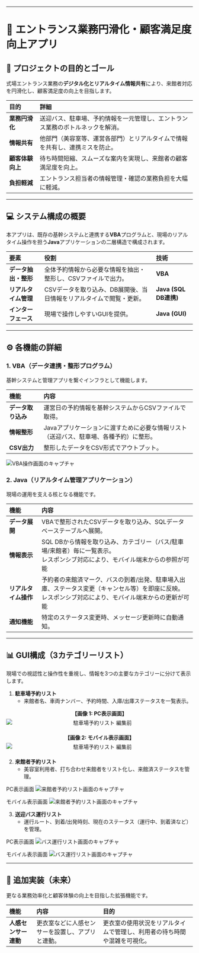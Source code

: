 

---

# 💒 エントランス業務円滑化・顧客満足度向上アプリ

## 🎯 プロジェクトの目的とゴール

式場エントランス業務の**デジタル化とリアルタイム情報共有**により、来館者対応を円滑化し、顧客満足度の向上を目指します。

| 目的 | 詳細 |
| :--- | :--- |
| **業務円滑化** | 送迎バス、駐車場、予約情報を一元管理し、エントランス業務のボトルネックを解消。 |
| **情報共有** | 他部門（美容室等、運営各部門）とリアルタイムで情報を共有し、連携ミスを防止。 |
| **顧客体験向上** | 待ち時間短縮、スムーズな案内を実現し、来館者の顧客満足度を向上。 |
| **負担軽減** | エントランス担当者の情報管理・確認の業務負担を大幅に軽減。 |

---

## 💻 システム構成の概要

本アプリは、既存の基幹システムと連携する**VBA**プログラムと、現場のリアルタイム操作を担う**Java**アプリケーションの二層構造で構成されます。

| 要素 | 役割 | 技術 |
| :--- | :--- | :--- |
| **データ抽出・整形** | 全体予約情報から必要な情報を抽出・整形し、CSVファイルで出力。 | **VBA** |
| **リアルタイム管理** | CSVデータを取り込み、DB展開後、当日情報をリアルタイムで閲覧・更新。 | **Java (SQL DB連携)** |
| **インターフェース** | 現場で操作しやすいGUIを提供。 | **Java (GUI)** |

---

## ⚙️ 各機能の詳細

### 1. VBA（データ連携・整形プログラム）

基幹システムと管理アプリを繋ぐインフラとして機能します。

| 機能 | 内容 |
| :--- | :--- |
| **データ取り込み** | 運営日の予約情報を基幹システムからCSVファイルで取得。 |
| **情報整形** | Javaアプリケーションに渡すために必要な情報リスト（送迎バス、駐車場、各種予約）に整形。 |
| **CSV出力** | 整形したデータをCSV形式でアウトプット。 |

![VBA操作画面のキャプチャ](screenshot/reserv_convert1.png)

### 2. Java（リアルタイム管理アプリケーション）

現場の運用を支える核となる機能です。

| 機能 | 内容 |
| :--- | :--- |
| **データ展開** | VBAで整形されたCSVデータを取り込み、SQLデータベーステーブルへ展開。 |
| **情報表示** | SQL DBから情報を取り込み、カテゴリー（バス/駐車場/来館者）毎に一覧表示。<br>レスポンシブ対応により、モバイル端末からの参照が可能 |
| **リアルタイム操作** | 予約者の来館済マーク、バスの到着/出発、駐車場入出庫、ステータス変更（キャンセル等）を即座に反映。<br>レスポンシブ対応により、モバイル端末からの更新が可能 |
| **通知機能** | 特定のステータス変更時、メッセージ更新時に自動通知。 |

---

## 📊 GUI構成（3カテゴリーリスト）

現場での視認性と操作性を重視し、情報を3つの主要なカテゴリーに分けて表示します。

1.  **駐車場予約リスト**
    * 来館者名、車両ナンバー、予約時間、入庫/出庫ステータスを一覧表示。

<div style="text-align: center; margin-bottom: 20px;">
    <p style="font-weight: bold; margin-bottom: 5px;">【画像 1: PC表示画面】</p>
    <img src="screenshot/parking1.png" alt="駐車場予約リスト 編集前" style="max-width: 100%; height: auto; display: block; margin: 0 auto;">
</div>
<div style="text-align: center; margin-bottom: 20px;">
    <p style="font-weight: bold; margin-bottom: 5px;">【画像 2: モバイル表示画面】</p>
    <img src="screenshot/parking2.png" alt="駐車場予約リスト 編集前" style="max-width: 100%; height: auto; display: block; margin: 0 auto;">
</div>

2.  **来館者予約リスト**
    * 美容室利用者、打ち合わせ来館者をリスト化し、来館済ステータスを管理。

PC表示画面
![来館者予約リスト画面のキャプチャ](screenshot/visitor1.png)

モバイル表示画面
![来館者予約リスト画面のキャプチャ](screenshot/visitor2.png)

3.  **送迎バス運行リスト**
    * 運行ルート、到着/出発時刻、現在のステータス（運行中、到着済など）を管理。

PC表示画面
![バス運行リスト画面のキャプチャ](screenshot/bus1.png)

モバイル表示画面
![バス運行リスト画面のキャプチャ](screenshot/bus2.png)

---

## 🔮 追加実装（未来）

更なる業務効率化と顧客体験の向上を目指した拡張機能です。

| 機能 | 内容 | 目的 |
| :--- | :--- | :--- |
| **人感センサー連動** | 更衣室などに人感センサーを設置し、アプリと連動。 | 更衣室の使用状況をリアルタイムで管理し、利用者の待ち時間や混雑を可視化。 |
